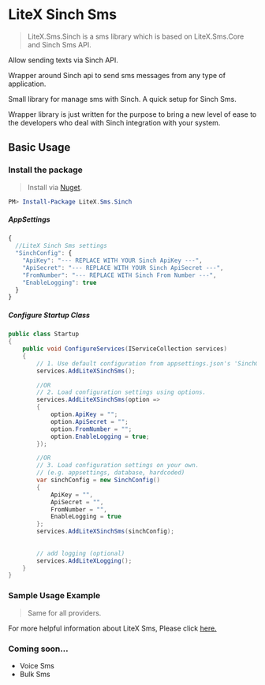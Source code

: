 
# LiteX Sinch Sms
> LiteX.Sms.Sinch is a sms library which is based on LiteX.Sms.Core and Sinch Sms API.
      
Allow sending texts via Sinch API.
      
Wrapper around Sinch api to send sms messages from any type of application.

Small library for manage sms with Sinch. A quick setup for Sinch Sms.

Wrapper library is just written for the purpose to bring a new level of ease to the developers who deal with Sinch integration with your system.


## Basic Usage

### Install the package

> Install via [Nuget](https://www.nuget.org/packages/LiteX.Sms.Sinch/).

```Powershell
PM> Install-Package LiteX.Sms.Sinch
```

##### AppSettings
```js
{  
  //LiteX Sinch Sms settings
  "SinchConfig": {
    "ApiKey": "--- REPLACE WITH YOUR Sinch ApiKey ---",
    "ApiSecret": "--- REPLACE WITH YOUR Sinch ApiSecret ---",
    "FromNumber": "--- REPLACE WITH Sinch From Number ---",
    "EnableLogging": true
  }
}
```

##### Configure Startup Class
```cs
public class Startup
{
    public void ConfigureServices(IServiceCollection services)
    {
        // 1. Use default configuration from appsettings.json's 'SinchConfig'
        services.AddLiteXSinchSms();

        //OR
        // 2. Load configuration settings using options.
        services.AddLiteXSinchSms(option =>
        {
            option.ApiKey = "";
            option.ApiSecret = "";
            option.FromNumber = "";
            option.EnableLogging = true;
        });

        //OR
        // 3. Load configuration settings on your own.
        // (e.g. appsettings, database, hardcoded)
        var sinchConfig = new SinchConfig()
        {
            ApiKey = "",
            ApiSecret = "",
            FromNumber = "",
            EnableLogging = true
        };
        services.AddLiteXSinchSms(sinchConfig);
        
        
        // add logging (optional)
        services.AddLiteXLogging();
    }
}
```

### Sample Usage Example
> Same for all providers. 

For more helpful information about LiteX Sms, Please click [here.](https://github.com/a-patel/LiteXSms/blob/master/README.md#step-3--use-in-controller-or-business-layer-memo)


### Coming soon...
* Voice Sms
* Bulk Sms

